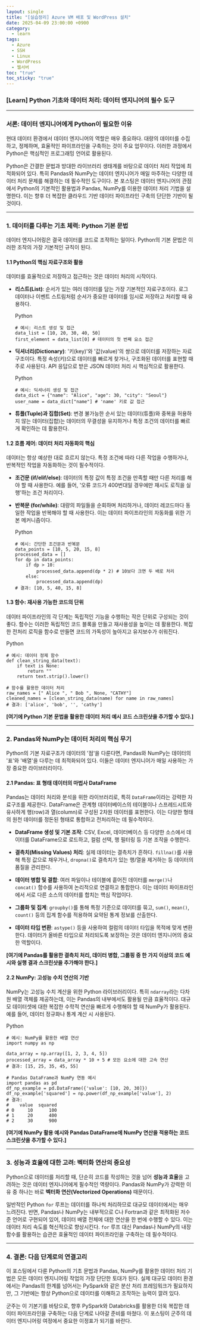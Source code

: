```yaml
---
layout: single
title: "[실습정리] Azure VM 배포 및 WordPress 설치"
date: 2025-04-09 23:00:00 +0900
category:
  - learn
tags:
  - Azure
  - SSH
  - Linux
  - WordPress
  - 웹서버
toc: "true"
toc_sticky: "true"
---
```

### **[Learn] Python 기초와 데이터 처리: 데이터 엔지니어의 필수 도구**

---

### **서론: 데이터 엔지니어에게 Python이 필요한 이유**

현대 데이터 환경에서 데이터 엔지니어의 역할은 매우 중요하다. 대량의 데이터를 수집하고, 정제하며, 효율적인 파이프라인을 구축하는 것이 주요 업무이다. 이러한 과정에서 Python은 핵심적인 프로그래밍 언어로 활용된다.

Python은 간결한 문법과 방대한 라이브러리 생태계를 바탕으로 데이터 처리 작업에 최적화되어 있다. 특히 Pandas와 NumPy는 데이터 엔지니어가 매일 마주하는 다양한 데이터 처리 문제를 해결하는 데 필수적인 도구이다. 본 포스팅은 데이터 엔지니어의 관점에서 Python의 기본적인 활용법과 Pandas, NumPy를 이용한 데이터 처리 기법을 설명한다. 이는 향후 더 복잡한 클라우드 기반 데이터 파이프라인 구축의 단단한 기반이 될 것이다.

---

### **1. 데이터를 다루는 기초 체력: Python 기본 문법**

데이터 엔지니어링은 결국 데이터를 코드로 조작하는 일이다. Python의 기본 문법은 이러한 조작의 가장 기본적인 규칙이 된다.

#### **1.1 Python의 핵심 자료구조와 활용**

데이터를 효율적으로 저장하고 접근하는 것은 데이터 처리의 시작이다.

- **리스트(List)**: 순서가 있는 여러 데이터를 담는 가장 기본적인 자료구조이다. 로그 데이터나 이벤트 스트림처럼 순서가 중요한 데이터를 임시로 저장하고 처리할 때 유용하다.
    
    Python
    
    ```
    # 예시: 리스트 생성 및 접근
    data_list = [10, 20, 30, 40, 50]
    first_element = data_list[0] # 데이터의 첫 번째 요소 접근
    ```
    
- **딕셔너리(Dictionary)**: '키(key)'와 '값(value)'의 쌍으로 데이터를 저장하는 자료구조이다. 특정 속성(키)으로 데이터를 빠르게 찾거나, 구조화된 데이터를 표현할 때 주로 사용된다. API 응답으로 받은 JSON 데이터 처리 시 핵심적으로 활용한다.
    
    Python
    
    ```
    # 예시: 딕셔너리 생성 및 접근
    data_dict = {"name": "Alice", "age": 30, "city": "Seoul"}
    user_name = data_dict["name"] # 'name' 키로 값 접근
    ```
    
- **튜플(Tuple)과 집합(Set)**: 변경 불가능한 순서 있는 데이터(튜플)와 중복을 허용하지 않는 데이터(집합)는 데이터의 무결성을 유지하거나 특정 조건의 데이터를 빠르게 확인하는 데 활용한다.
    

#### **1.2 흐름 제어: 데이터 처리 자동화의 핵심**

데이터는 항상 예상한 대로 흐르지 않는다. 특정 조건에 따라 다른 작업을 수행하거나, 반복적인 작업을 자동화하는 것이 필수적이다.

- **조건문 (if/elif/else)**: 데이터의 특정 값이 특정 조건을 만족할 때만 다른 처리를 해야 할 때 사용한다. 예를 들어, '오류 코드가 400번대일 경우에만 재시도 로직을 실행'하는 조건 처리이다.
    
- **반복문 (for/while)**: 대량의 파일들을 순회하며 처리하거나, 데이터 레코드마다 동일한 작업을 반복해야 할 때 사용한다. 이는 데이터 파이프라인의 자동화를 위한 기본 메커니즘이다.
    
    Python
    
    ```
    # 예시: 간단한 조건문과 반복문
    data_points = [10, 5, 20, 15, 8]
    processed_data = []
    for dp in data_points:
        if dp > 10:
            processed_data.append(dp * 2) # 10보다 크면 두 배로 처리
        else:
            processed_data.append(dp)
    # 결과: [10, 5, 40, 15, 8]
    ```
    

#### **1.3 함수: 재사용 가능한 코드의 단위**

데이터 파이프라인의 각 단계는 독립적인 기능을 수행하는 작은 단위로 구성되는 것이 좋다. 함수는 이러한 독립적인 코드 블록을 만들고 재사용성을 높이는 데 활용한다. 복잡한 전처리 로직을 함수로 만들면 코드의 가독성이 높아지고 유지보수가 쉬워진다.

Python

```
# 예시: 데이터 정제 함수
def clean_string_data(text):
    if text is None:
        return ""
    return text.strip().lower()

# 함수를 활용한 데이터 처리
raw_names = [" Alice ", " Bob ", None, "CATHY"]
cleaned_names = [clean_string_data(name) for name in raw_names]
# 결과: ['alice', 'bob', '', 'cathy']
```

**[여기에 Python 기본 문법을 활용한 데이터 처리 예시 코드 스크린샷을 추가할 수 있다.]**

---

### **2. Pandas와 NumPy는 데이터 처리의 핵심 무기**

Python의 기본 자료구조가 데이터의 '점'을 다룬다면, Pandas와 NumPy는 데이터의 '표'와 '배열'을 다루는 데 최적화되어 있다. 이들은 데이터 엔지니어가 매일 사용하는 가장 중요한 라이브러리이다.

#### **2.1 Pandas: 표 형태 데이터의 마법사 DataFrame**

Pandas는 데이터 처리와 분석을 위한 라이브러리로, 특히 `DataFrame`이라는 강력한 자료구조를 제공한다. DataFrame은 관계형 데이터베이스의 테이블이나 스프레드시트와 유사하게 행(row)과 열(column)로 구성된 2차원 데이터를 표현한다. 이는 다양한 형태의 원천 데이터를 정돈된 형태로 통합하고 전처리하는 데 필수적이다.

- **DataFrame 생성 및 기본 조작**: CSV, Excel, 데이터베이스 등 다양한 소스에서 데이터를 DataFrame으로 로드하고, 컬럼 선택, 행 필터링 등 기본 조작을 수행한다.
    
- **결측치(Missing Values) 처리**: 실제 데이터는 결측치가 흔하다. `fillna()`를 사용해 특정 값으로 채우거나, `dropna()`로 결측치가 있는 행/열을 제거하는 등 데이터의 품질을 관리한다.
    
- **데이터 병합 및 결합**: 여러 파일이나 테이블에 흩어진 데이터를 `merge()`나 `concat()` 함수를 사용하여 논리적으로 연결하고 통합한다. 이는 데이터 파이프라인에서 서로 다른 소스의 데이터를 합치는 핵심 작업이다.
    
- **그룹화 및 집계**: `groupby()`를 통해 특정 기준으로 데이터를 묶고, `sum()`, `mean()`, `count()` 등의 집계 함수를 적용하여 요약된 통계 정보를 산출한다.
    
- **데이터 타입 변환**: `astype()` 등을 사용하여 컬럼의 데이터 타입을 목적에 맞게 변환한다. 데이터가 올바른 타입으로 처리되도록 보장하는 것은 데이터 엔지니어의 중요한 역할이다.
    

**[여기에 Pandas를 활용한 결측치 처리, 데이터 병합, 그룹핑 중 한 가지 이상의 코드 예시와 실행 결과 스크린샷을 추가해야 한다.]**

#### **2.2 NumPy: 고성능 수치 연산의 기반**

NumPy는 고성능 수치 계산을 위한 Python 라이브러리이다. 특히 `ndarray`라는 다차원 배열 객체를 제공하는데, 이는 Pandas의 내부에서도 활용될 만큼 효율적이다. 대규모 데이터셋에 대한 복잡한 수학적 연산을 빠르게 수행해야 할 때 NumPy가 활용된다. 예를 들어, 데이터 정규화나 통계 계산 시 사용된다.

Python

```
# 예시: NumPy를 활용한 배열 연산
import numpy as np

data_array = np.array([1, 2, 3, 4, 5])
processed_array = data_array * 10 + 5 # 모든 요소에 대한 고속 연산
# 결과: [15, 25, 35, 45, 55]

# Pandas DataFrame과 NumPy 연동 예시
import pandas as pd
df_np_example = pd.DataFrame({'value': [10, 20, 30]})
df_np_example['squared'] = np.power(df_np_example['value'], 2)
# 결과:
#    value  squared
# 0     10      100
# 1     20      400
# 2     30      900
```

**[여기에 NumPy 활용 예시와 Pandas DataFrame에 NumPy 연산을 적용하는 코드 스크린샷을 추가할 수 있다.]**

---

### **3. 성능과 효율에 대한 고려: 벡터화 연산의 중요성**

Python으로 데이터를 처리할 때, 단순히 코드를 작성하는 것을 넘어 **성능과 효율**을 고려하는 것은 데이터 엔지니어에게 필수적인 역량이다. Pandas와 NumPy가 강력한 이유 중 하나는 바로 **벡터화 연산(Vectorized Operations)** 때문이다.

일반적인 Python `for` 루프는 데이터를 하나씩 처리하므로 대규모 데이터에서는 매우 느려진다. 반면, Pandas나 NumPy는 내부적으로 C나 Fortran과 같은 최적화된 저수준 언어로 구현되어 있어, 데이터 배열 전체에 대한 연산을 한 번에 수행할 수 있다. 이는 데이터 처리 속도를 혁신적으로 향상시킨다. `for` 루프 대신 Pandas나 NumPy의 내장 함수를 활용하는 습관은 효율적인 데이터 파이프라인을 구축하는 데 필수적이다.

---

### **4. 결론: 다음 단계로의 연결고리**

이 포스팅에서 다룬 Python의 기초 문법과 Pandas, NumPy를 활용한 데이터 처리 기법은 모든 데이터 엔지니어링 작업의 가장 단단한 토대가 된다. 실제 대규모 데이터 환경에서는 Pandas의 한계를 넘어서는 PySpark와 같은 분산 처리 프레임워크가 필요하지만, 그 기반에는 항상 Python으로 데이터를 이해하고 조작하는 능력이 깔려 있다.

군주는 이 기본기를 바탕으로, 향후 PySpark와 Databricks를 활용한 더욱 복잡한 데이터 파이프라인을 구축하는 다음 단계로 나아갈 준비를 마쳤다. 이 포스팅이 군주의 데이터 엔지니어링 여정에서 중요한 이정표가 되기를 바란다.